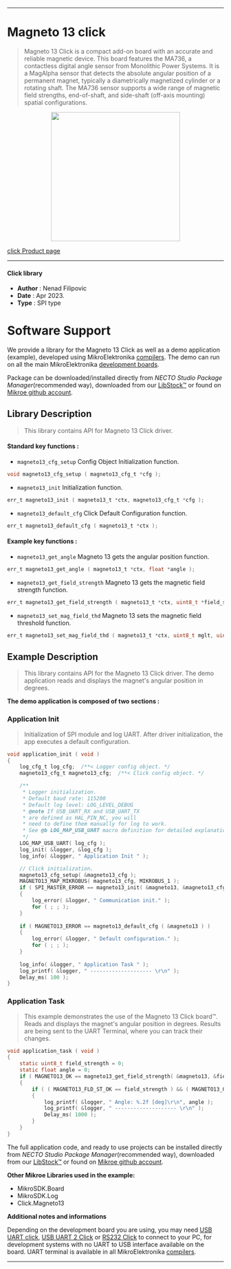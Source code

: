 
---
# Magneto 13 click

> Magneto 13 Click is a compact add-on board with an accurate and reliable magnetic device. 
> This board features the MA736, a contactless digital angle sensor from Monolithic Power Systems. 
> It is a MagAlpha sensor that detects the absolute angular position of a permanent magnet, 
> typically a diametrically magnetized cylinder or a rotating shaft. 
> The MA736 sensor supports a wide range of magnetic field strengths, end-of-shaft, 
> and side-shaft (off-axis mounting) spatial configurations.

<p align="center">
  <img src="https://download.mikroe.com/images/click_for_ide/magneto13_click.png" height=300px>
</p>

[click Product page](https://www.mikroe.com/magneto-13-click)

---


#### Click library

- **Author**        : Nenad Filipovic
- **Date**          : Apr 2023.
- **Type**          : SPI type


# Software Support

We provide a library for the Magneto 13 Click
as well as a demo application (example), developed using MikroElektronika
[compilers](https://www.mikroe.com/necto-studio).
The demo can run on all the main MikroElektronika [development boards](https://www.mikroe.com/development-boards).

Package can be downloaded/installed directly from *NECTO Studio Package Manager*(recommended way), downloaded from our [LibStock&trade;](https://libstock.mikroe.com) or found on [Mikroe github account](https://github.com/MikroElektronika/mikrosdk_click_v2/tree/master/clicks).

## Library Description

> This library contains API for Magneto 13 Click driver.

#### Standard key functions :

- `magneto13_cfg_setup` Config Object Initialization function.
```c
void magneto13_cfg_setup ( magneto13_cfg_t *cfg );
```

- `magneto13_init` Initialization function.
```c
err_t magneto13_init ( magneto13_t *ctx, magneto13_cfg_t *cfg );
```

- `magneto13_default_cfg` Click Default Configuration function.
```c
err_t magneto13_default_cfg ( magneto13_t *ctx );
```

#### Example key functions :

- `magneto13_get_angle` Magneto 13 gets the angular position function.
```c
err_t magneto13_get_angle ( magneto13_t *ctx, float *angle );
```

- `magneto13_get_field_strength` Magneto 13 gets the magnetic field strength function.
```c
err_t magneto13_get_field_strength ( magneto13_t *ctx, uint8_t *field_strength );
```

- `magneto13_set_mag_field_thd` Magneto 13 sets the magnetic field threshold function.
```c
err_t magneto13_set_mag_field_thd ( magneto13_t *ctx, uint8_t mglt, uint8_t mght );
```

## Example Description

> This library contains API for the Magneto 13 Click driver.
> The demo application reads and displays 
> the magnet's angular position in degrees.

**The demo application is composed of two sections :**

### Application Init

> Initialization of SPI module and log UART.
> After driver initialization, the app executes a default configuration.

```c
void application_init ( void )
{
    log_cfg_t log_cfg;  /**< Logger config object. */
    magneto13_cfg_t magneto13_cfg;  /**< Click config object. */

    /** 
     * Logger initialization.
     * Default baud rate: 115200
     * Default log level: LOG_LEVEL_DEBUG
     * @note If USB_UART_RX and USB_UART_TX 
     * are defined as HAL_PIN_NC, you will 
     * need to define them manually for log to work. 
     * See @b LOG_MAP_USB_UART macro definition for detailed explanation.
     */
    LOG_MAP_USB_UART( log_cfg );
    log_init( &logger, &log_cfg );
    log_info( &logger, " Application Init " );

    // Click initialization.
    magneto13_cfg_setup( &magneto13_cfg );
    MAGNETO13_MAP_MIKROBUS( magneto13_cfg, MIKROBUS_1 );
    if ( SPI_MASTER_ERROR == magneto13_init( &magneto13, &magneto13_cfg ) )
    {
        log_error( &logger, " Communication init." );
        for ( ; ; );
    }
    
    if ( MAGNETO13_ERROR == magneto13_default_cfg ( &magneto13 ) )
    {
        log_error( &logger, " Default configuration." );
        for ( ; ; );
    }
    
    log_info( &logger, " Application Task " );
    log_printf( &logger, " -------------------- \r\n" );
    Delay_ms( 100 );
}
```

### Application Task

> This example demonstrates the use of the Magneto 13 Click board™.
> Reads and displays the magnet's angular position in degrees.
> Results are being sent to the UART Terminal, where you can track their changes.

```c
void application_task ( void )
{
    static uint8_t field_strength = 0;
    static float angle = 0;
    if ( MAGNETO13_OK == magneto13_get_field_strength( &magneto13, &field_strength ) )
    {
        if ( ( MAGNETO13_FLD_ST_OK == field_strength ) && ( MAGNETO13_OK == magneto13_get_angle( &magneto13, &angle ) ) )
        {
            log_printf( &logger, " Angle: %.2f [deg]\r\n", angle );
            log_printf( &logger, " -------------------- \r\n" );
            Delay_ms( 1000 );
        }
    }
}
```

The full application code, and ready to use projects can be installed directly from *NECTO Studio Package Manager*(recommended way), downloaded from our [LibStock&trade;](https://libstock.mikroe.com) or found on [Mikroe github account](https://github.com/MikroElektronika/mikrosdk_click_v2/tree/master/clicks).

**Other Mikroe Libraries used in the example:**

- MikroSDK.Board
- MikroSDK.Log
- Click.Magneto13

**Additional notes and informations**

Depending on the development board you are using, you may need
[USB UART click](https://www.mikroe.com/usb-uart-click),
[USB UART 2 Click](https://www.mikroe.com/usb-uart-2-click) or
[RS232 Click](https://www.mikroe.com/rs232-click) to connect to your PC, for
development systems with no UART to USB interface available on the board. UART
terminal is available in all MikroElektronika
[compilers](https://shop.mikroe.com/compilers).

---
